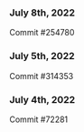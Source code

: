 ### July 8th, 2022

Commit #254780

### July 5th, 2022

Commit #314353


### July 4th, 2022

Commit #72281
